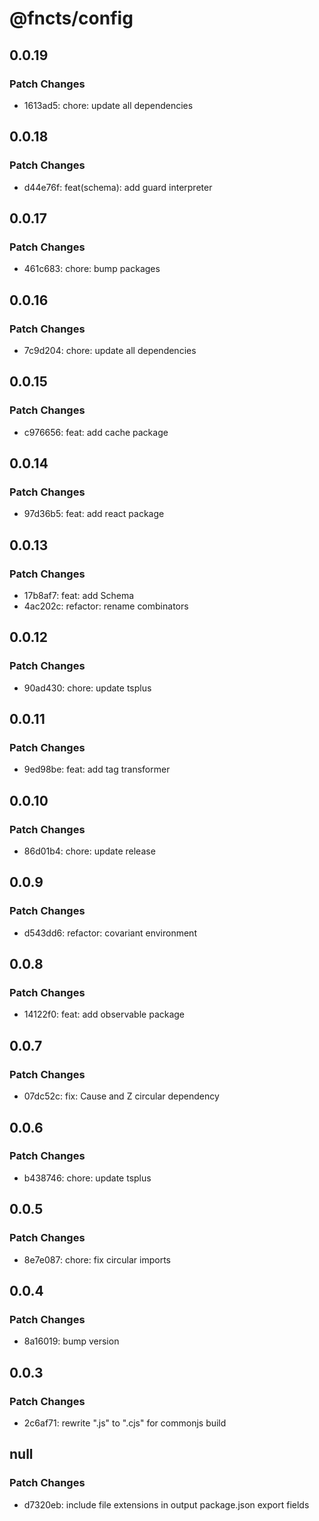 # @fncts/config

## 0.0.19

### Patch Changes

- 1613ad5: chore: update all dependencies

## 0.0.18

### Patch Changes

- d44e76f: feat(schema): add guard interpreter

## 0.0.17

### Patch Changes

- 461c683: chore: bump packages

## 0.0.16

### Patch Changes

- 7c9d204: chore: update all dependencies

## 0.0.15

### Patch Changes

- c976656: feat: add cache package

## 0.0.14

### Patch Changes

- 97d36b5: feat: add react package

## 0.0.13

### Patch Changes

- 17b8af7: feat: add Schema
- 4ac202c: refactor: rename combinators

## 0.0.12

### Patch Changes

- 90ad430: chore: update tsplus

## 0.0.11

### Patch Changes

- 9ed98be: feat: add tag transformer

## 0.0.10

### Patch Changes

- 86d01b4: chore: update release

## 0.0.9

### Patch Changes

- d543dd6: refactor: covariant environment

## 0.0.8

### Patch Changes

- 14122f0: feat: add observable package

## 0.0.7

### Patch Changes

- 07dc52c: fix: Cause and Z circular dependency

## 0.0.6

### Patch Changes

- b438746: chore: update tsplus

## 0.0.5

### Patch Changes

- 8e7e087: chore: fix circular imports

## 0.0.4

### Patch Changes

- 8a16019: bump version

## 0.0.3

### Patch Changes

- 2c6af71: rewrite ".js" to ".cjs" for commonjs build

## null

### Patch Changes

- d7320eb: include file extensions in output package.json export fields
